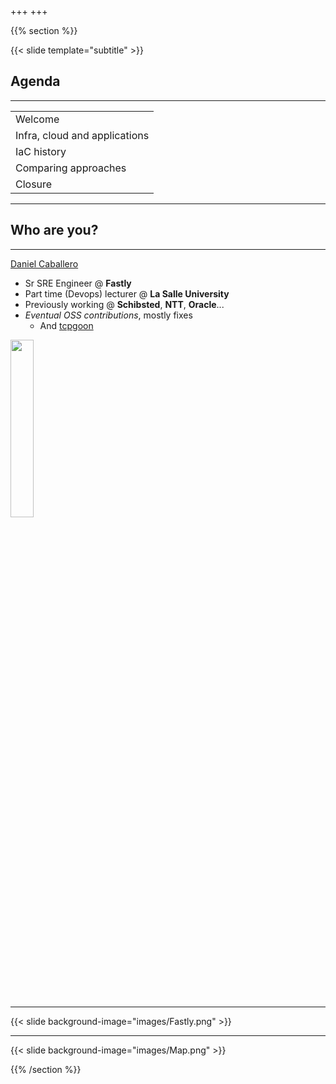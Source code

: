 +++
+++

{{% section %}}

{{< slide template="subtitle" >}}

## Agenda

---

| |
|---|
| Welcome |
| Infra, cloud and applications |
| IaC history |
| Comparing approaches |
| Closure |

---

## Who are you?

---

[Daniel Caballero](https://www.linkedin.com/in/danicaba/)

* Sr SRE Engineer @ **Fastly**
* Part time (Devops) lecturer @ **La Salle University**
* Previously working @ **Schibsted**, **NTT**, **Oracle**...
* *Eventual OSS contributions*, mostly fixes
    * And [tcpgoon](https://github.com/dachad/tcpgoon)

<img src="images/publicProfileSmall.jpg" style="width:27%;">

---

{{< slide background-image="images/Fastly.png" >}}

--- 

{{< slide background-image="images/Map.png" >}}

{{% /section %}}
